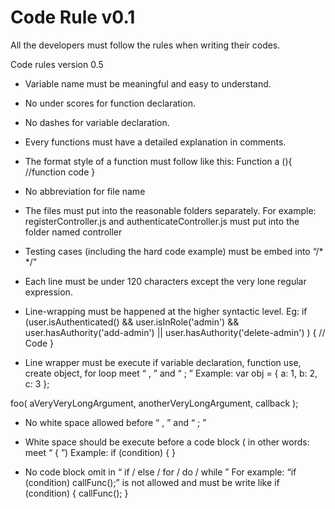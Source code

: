 # Code Rule v0.1
All the developers must follow the rules when writing their codes.

Code rules version 0.5

- Variable name must be meaningful and easy to understand.
- No under scores for function declaration.
- No dashes for variable declaration.
- Every functions must have a detailed explanation in comments.
- The format style of a function must follow like this:
Function a (){
//function code
}
- No abbreviation for file name
- The files must put into the reasonable folders separately. For example:
registerController.js and authenticateController.js must put into the folder named controller

- Testing cases (including the hard code example) must be embed into “/* */”
- Each line must be under 120 characters except the very lone regular expression.
- Line-wrapping must be happened at the higher syntactic level. Eg:
if (user.isAuthenticated()
    && user.isInRole('admin')
    && user.hasAuthority('add-admin')
    || user.hasAuthority('delete-admin')
) {
    // Code
}

- Line wrapper must be execute if variable declaration, function use, create object, for loop meet “ , ” and “ ; ”
Example:
var obj = {
    a: 1,
    b: 2,
    c: 3
};

foo(
    aVeryVeryLongArgument,
    anotherVeryLongArgument,
    callback
);

- No white space allowed before “ , ” and “ ; ”
- White space should be execute before a code block ( in other words: meet “ { ”)
Example:
if (condition) {
}

- No code block omit in “ if / else / for / do / while ”
For example: 
“if (condition) callFunc();” 
is not allowed and must be write like
if (condition) {
    callFunc();
}